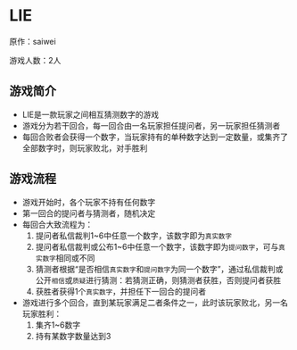 # LIE
原作：saiwei

游戏人数：2人

## 游戏简介
- LIE是一款玩家之间相互猜测数字的游戏
- 游戏分为若干回合，每一回合由一名玩家担任提问者，另一玩家担任猜测者
- 每回合败者会获得一个数字，当玩家持有的单种数字达到一定数量，或集齐了全部数字时，则玩家败北，对手胜利

## 游戏流程
- 游戏开始时，各个玩家不持有任何数字
- 第一回合的提问者与猜测者，随机决定
- 每回合大致流程为：
  1. 提问者私信裁判1~6中任意一个数字，该数字即为`真实数字`
  2. 提问者私信裁判或公布1~6中任意一个数字，该数字即为`提问数字`，可与`真实数字`相同或不同
  3. 猜测者根据“是否相信`真实数字`和`提问数字`为同一个数字”，通过私信裁判或公开`相信`或`质疑`进行猜测：若猜测正确，则猜测者获胜，否则提问者获胜
  4. 获胜者获得1个`真实数字`，并担任下一回合的提问者
- 游戏进行多个回合，直到某玩家满足二者条件之一，此时该玩家败北，另一名玩家胜利：
  1. 集齐1~6数字
  2. 持有某数字数量达到3
